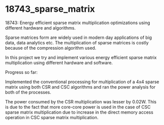 # 18743_sparse_matrix
18743: Energy efficient sparse matrix multiplication optimizations using different hardware and algorithms.

Sparse matrices form are widely used in modern day applications of big data, data analytics etc. The multiplication of sparse matrices is costly because of the compression algorithm used.

In this project we try and implement various energy efficient sparse matrix multiplication using different hardware and software. 

Progress so far:

Implemented the conventional processing for multiplication of a 4x4 sparse matrix using both CSR and CSC algorithms and ran the power analysis for both of the processes. 

The power consumed by the CSR multiplication was lesser by 0.02W. This is due to the fact that more core-core power is used in the case of CSC sparse matrix multiplication due to increase in the direct memory access operation in CSC sparse matrix multiplication.
